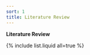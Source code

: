 ```yaml
---
sort: 1
title: Literature Review
---
```



**Literature Review**


{% include list.liquid all=true %}
